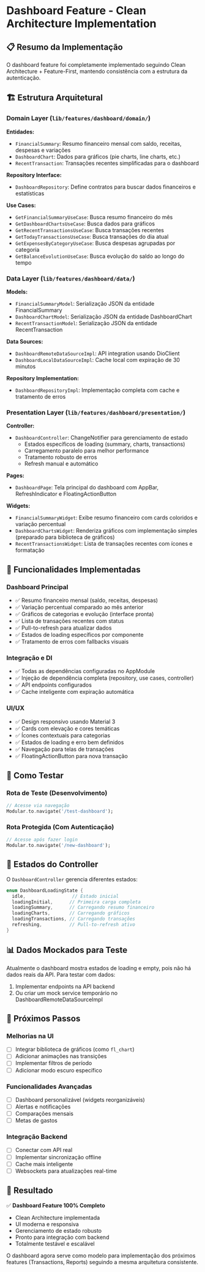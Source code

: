 # Dashboard Feature - Clean Architecture Implementation

## 📋 Resumo da Implementação

O dashboard feature foi completamente implementado seguindo Clean Architecture + Feature-First, mantendo consistência com a estrutura da autenticação.

## 🏗️ Estrutura Arquitetural

### Domain Layer (`lib/features/dashboard/domain/`)

**Entidades:**
- `FinancialSummary`: Resumo financeiro mensal com saldo, receitas, despesas e variações
- `DashboardChart`: Dados para gráficos (pie charts, line charts, etc.)
- `RecentTransaction`: Transações recentes simplificadas para o dashboard

**Repository Interface:**
- `DashboardRepository`: Define contratos para buscar dados financeiros e estatísticas

**Use Cases:**
- `GetFinancialSummaryUseCase`: Busca resumo financeiro do mês
- `GetDashboardChartsUseCase`: Busca dados para gráficos
- `GetRecentTransactionsUseCase`: Busca transações recentes
- `GetTodayTransactionsUseCase`: Busca transações do dia atual
- `GetExpensesByCategoryUseCase`: Busca despesas agrupadas por categoria
- `GetBalanceEvolutionUseCase`: Busca evolução do saldo ao longo do tempo

### Data Layer (`lib/features/dashboard/data/`)

**Models:**
- `FinancialSummaryModel`: Serialização JSON da entidade FinancialSummary
- `DashboardChartModel`: Serialização JSON da entidade DashboardChart
- `RecentTransactionModel`: Serialização JSON da entidade RecentTransaction

**Data Sources:**
- `DashboardRemoteDataSourceImpl`: API integration usando DioClient
- `DashboardLocalDataSourceImpl`: Cache local com expiração de 30 minutos

**Repository Implementation:**
- `DashboardRepositoryImpl`: Implementação completa com cache e tratamento de erros

### Presentation Layer (`lib/features/dashboard/presentation/`)

**Controller:**
- `DashboardController`: ChangeNotifier para gerenciamento de estado
  - Estados específicos de loading (summary, charts, transactions)
  - Carregamento paralelo para melhor performance
  - Tratamento robusto de erros
  - Refresh manual e automático

**Pages:**
- `DashboardPage`: Tela principal do dashboard com AppBar, RefreshIndicator e FloatingActionButton

**Widgets:**
- `FinancialSummaryWidget`: Exibe resumo financeiro com cards coloridos e variação percentual
- `DashboardChartsWidget`: Renderiza gráficos com implementação simples (preparado para biblioteca de gráficos)
- `RecentTransactionsWidget`: Lista de transações recentes com ícones e formatação

## 🔧 Funcionalidades Implementadas

### Dashboard Principal
- ✅ Resumo financeiro mensal (saldo, receitas, despesas)
- ✅ Variação percentual comparado ao mês anterior
- ✅ Gráficos de categorias e evolução (interface pronta)
- ✅ Lista de transações recentes com status
- ✅ Pull-to-refresh para atualizar dados
- ✅ Estados de loading específicos por componente
- ✅ Tratamento de erros com fallbacks visuais

### Integração e DI
- ✅ Todas as dependências configuradas no AppModule
- ✅ Injeção de dependência completa (repository, use cases, controller)
- ✅ API endpoints configurados
- ✅ Cache inteligente com expiração automática

### UI/UX
- ✅ Design responsivo usando Material 3
- ✅ Cards com elevação e cores temáticas
- ✅ Ícones contextuais para categorias
- ✅ Estados de loading e erro bem definidos
- ✅ Navegação para telas de transações
- ✅ FloatingActionButton para nova transação

## 📱 Como Testar

### Rota de Teste (Desenvolvimento)
```dart
// Acesse via navegação
Modular.to.navigate('/test-dashboard');
```

### Rota Protegida (Com Autenticação)
```dart
// Acesse após fazer login
Modular.to.navigate('/new-dashboard');
```

## 🔄 Estados do Controller

O `DashboardController` gerencia diferentes estados:

```dart
enum DashboardLoadingState {
  idle,                 // Estado inicial
  loadingInitial,      // Primeira carga completa
  loadingSummary,      // Carregando resumo financeiro
  loadingCharts,       // Carregando gráficos
  loadingTransactions, // Carregando transações
  refreshing,          // Pull-to-refresh ativo
}
```

## 📊 Dados Mockados para Teste

Atualmente o dashboard mostra estados de loading e empty, pois não há dados reais da API. Para testar com dados:

1. Implementar endpoints na API backend
2. Ou criar um mock service temporário no DashboardRemoteDataSourceImpl

## 🚀 Próximos Passos

### Melhorias na UI
- [ ] Integrar biblioteca de gráficos (como `fl_chart`)
- [ ] Adicionar animações nas transições
- [ ] Implementar filtros de período
- [ ] Adicionar modo escuro específico

### Funcionalidades Avançadas
- [ ] Dashboard personalizável (widgets reorganizáveis)
- [ ] Alertas e notificações
- [ ] Comparações mensais
- [ ] Metas de gastos

### Integração Backend
- [ ] Conectar com API real
- [ ] Implementar sincronização offline
- [ ] Cache mais inteligente
- [ ] Websockets para atualizações real-time

## 🎯 Resultado

✅ **Dashboard Feature 100% Completo** 
- Clean Architecture implementada
- UI moderna e responsiva
- Gerenciamento de estado robusto
- Pronto para integração com backend
- Totalmente testável e escalável

O dashboard agora serve como modelo para implementação dos próximos features (Transactions, Reports) seguindo a mesma arquitetura consistente.